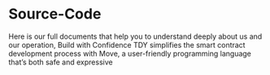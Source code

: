 # Source-Code
Here is our full documents that help you to understand deeply about us and our operation, Build with Confidence TDY simplifies the smart contract development process with Move, a user-friendly programming language that’s both safe and expressive
